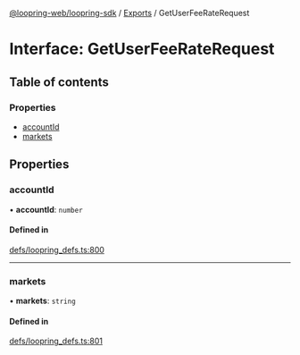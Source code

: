 [@loopring-web/loopring-sdk](../README.md) / [Exports](../modules.md) / GetUserFeeRateRequest

# Interface: GetUserFeeRateRequest

## Table of contents

### Properties

- [accountId](GetUserFeeRateRequest.md#accountid)
- [markets](GetUserFeeRateRequest.md#markets)

## Properties

### accountId

• **accountId**: `number`

#### Defined in

[defs/loopring_defs.ts:800](https://github.com/Loopring/loopring_sdk/blob/9d83b66/src/defs/loopring_defs.ts#L800)

___

### markets

• **markets**: `string`

#### Defined in

[defs/loopring_defs.ts:801](https://github.com/Loopring/loopring_sdk/blob/9d83b66/src/defs/loopring_defs.ts#L801)
